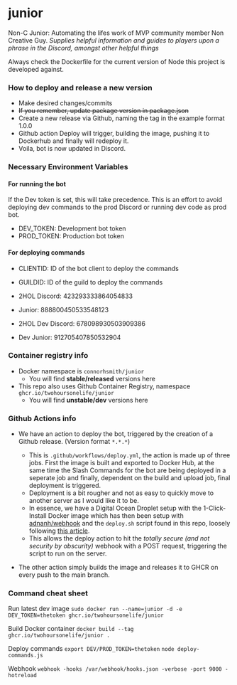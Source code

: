 # junior
Non-C Junior: Automating the lifes work of MVP community member Non Creative Guy. *Supplies helpful information and guides to players upon a phrase in the Discord, amongst other helpful things*

Always check the Dockerfile for the current version of Node this project is developed against.

### How to deploy and release a new version
- Make desired changes/commits
- ~~If you remember, update package version in package.json~~
- Create a new release via Github, naming the tag in the example format 1.0.0
- Github action Deploy will trigger, building the image, pushing it to Dockerhub and finally will redeploy it.
- Voila, bot is now updated in Discord.

### Necessary Environment Variables
#### For running the bot
If the Dev token is set, this will take precedence. This is an effort to avoid deploying dev commands to the prod Discord or running dev code as prod bot.
- DEV_TOKEN: Development bot token
- PROD_TOKEN: Production bot token

#### For deploying commands
- CLIENTID: ID of the bot client to deploy the commands
- GUILDID: ID of the guild to deploy the commands

- 2HOL Discord: 423293333864054833
- Junior: 888800450533548123

- 2HOL Dev Discord: 678098930503909386
- Dev Junior: 912705407850532904

### Container registry info

- Docker namespace is `connorhsmith/junior`
  - You will find **stable/released** versions here
- This repo also uses Github Container Registry, namespace `ghcr.io/twohoursonelife/junior`
  - You will find **unstable/dev** versions here

### Github Actions info

- We have an action to deploy the bot, triggered by the creation of a Github release. (Version format `*.*.*`)
  - This is `.github/workflows/deploy.yml`, the action is made up of three jobs. First the image is built and exported to Docker Hub, at the same time the Slash Commands for the bot are being deployed in a seperate job and finally, dependent on the build and upload job, final deployment is triggered.
  - Deployment is a bit rougher and not as easy to quickly move to another server as I would like it to be.
  - In essence, we have a Digital Ocean Droplet setup with the 1-Click-Install Docker image which has then been setup with [adnanh/webhook](https://github.com/adnanh/webhook) and the `deploy.sh` script found in this repo, loosely following [this article](https://levelup.gitconnected.com/automated-deployment-using-docker-github-actions-and-webhooks-54018fc12e32).
  - This allows the deploy action to hit the *totally secure (and not security by obscurity)* webhook with a POST request, triggering the script to run on the server.

- The other action simply builds the image and releases it to GHCR on every push to the main branch.

### Command cheat sheet

Run latest dev image
`sudo docker run --name=junior -d -e DEV_TOKEN=thetoken ghcr.io/twohoursonelife/junior`

Build Docker container
`docker build --tag ghcr.io/twohoursonelife/junior .`

Deploy commands
`export DEV/PROD_TOKEN=thetoken`
`node deploy-commands.js`

Webhook
`webhook -hooks /var/webhook/hooks.json -verbose -port 9000 -hotreload`
